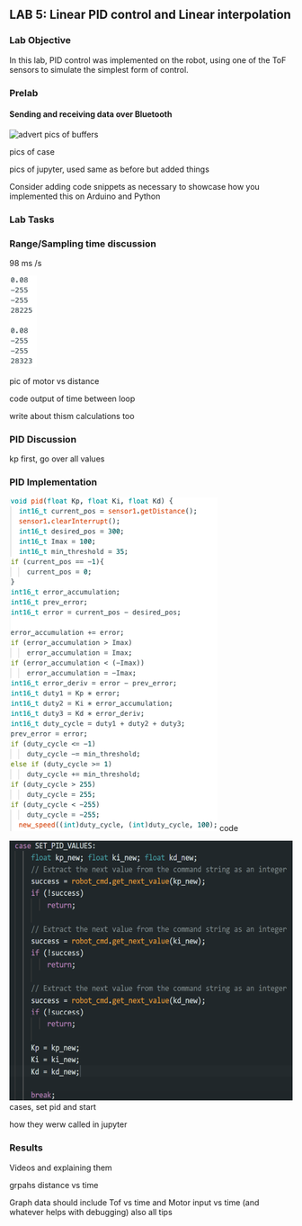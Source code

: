 ## LAB 5: Linear PID control and Linear interpolation

### Lab Objective

In this lab, PID control was implemented on the robot, using one of the ToF sensors to simulate the simplest form of control.

### Prelab

#### Sending and receiving data over Bluetooth

![advert](https://github.com/segergabriel/FastRobots/blob/main/images/5fbuffers.png?raw=true)
pics of buffers

pics of case

pics of jupyter, used same as before but added things

Consider adding code snippets as necessary to showcase how you implemented this on Arduino and Python




### Lab Tasks


### Range/Sampling time discussion

98 ms /s

![advert](https://github.com/segergabriel/FastRobots/blob/main/images/5freqout1.png?raw=true)

pic of motor vs distance

code output of time between loop

write about thism calculations too

### PID Discussion 

kp first, go over all values

### PID Implementation

![advert](https://github.com/segergabriel/FastRobots/blob/main/images/5pidcode.png?raw=true)
code 

![advert](https://github.com/segergabriel/FastRobots/blob/main/images/5setpid.png?raw=true)
cases, set pid and start

how they werw called in jupyter

### Results

Videos and explaining them

grpahs distance vs time



Graph data should include Tof vs time and Motor input vs time (and whatever helps with debugging)
also all tips
